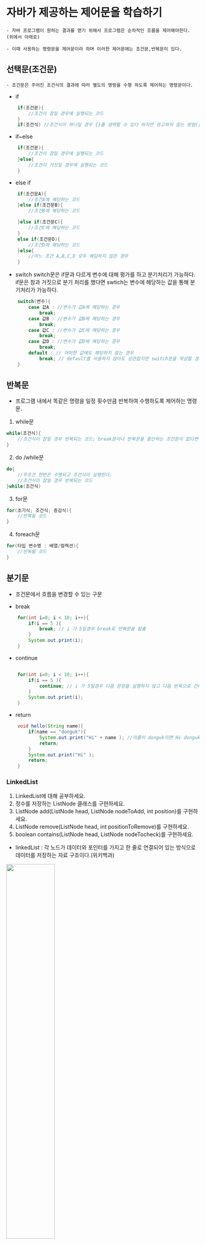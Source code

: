 # 자바가 제공하는 제어문을 학습하기

    - 자바 프로그램이 원하는 결과를 엳기 위해서 프로그램은 순차적인 흐름을 제어해야한다. (위에서 아래로)

    - 이때 사용하는 명령문을 제어문이라 하며 이러한 제어문에는 조건문,반복문이 있다.    

## 선택문(조건문)    

    - 조건문은 주어진 조건식의 결과에 따라 별도의 명령을 수행 하도록 제어하는 명령문이다.    


- if
```java
    if(조건문){
        //조건이 참일 경우에 실행되는 코드
    }
    if(조건식) //조건식이 하나일 경우 {}를 생략할 수 있다 하지만 권고하지 않는 방법(클린코드)

```

- if~else
```java
    if(조건문){
        //조건이 참일 경우에 실행되는 코드
    }else{
        //조건이 거짓일 경우에 실행되는 코드
    }

```

- else if
```java
    if(조건문A){
        //조건A에 해당하는 코드
    }else if(조건문B){
        //조건B에 해당하는 코드

    }else if(조건문C){
        //조건C에 해당하는 코드
    }
    else if(조건문D){
        //조건D에 해당하는 코드
    }else{
        //어느 조건 A,B,C,D 모두 해당하지 않은 경우
    }

```

- switch
 switch문은 if문과 다르게 변수에 대해 평가를 하고 분기처리가 가능하다. if문은 참과 거짓으로 분기 처리를 했다면 swtich는 변수에 해당하는 값을 통해 분기처리가 가능하다.
```java
    switch(변수){
        case 값A : //변수가 값A에 해당하는 경우
            break;
        case 값B : //변수가 값B에 해당하는 경우
            break;
        case 값C : //변수가 값C에 해당하는 경우
            break;
        case 값D : //변수가 값D에 해당하는 경우
            break;
        default : // 어떠한 값에도 해당하지 않는 경우
            break; // default를 사용하지 않아도 상관없지만 switch문을 작성할 경우 default를 사용하는 것을 권장함(클린코드)
    }
```
## 반복문

- 프로그램 내에서 똑같은 명령을 일정 횟수만큼 반복하여 수행하도록 제어하는 명령문.

1. while문
```java
while(조건식){
    //조건식이 참일 경우 반복되는 코드; break문이나 반복문을 중단하는 조건문이 없다면 무한반복
}

```
2. do /while문
```java
do{
    //무조건 한번은 수행되고 조건식이 실행된다.
    //조건식이 참일 경우 반복되는 코드
}while(조건식)

```
3. for문
```java
for(초기식; 조건식; 증감식){
    //반복될 코드
}

```

4. foreach문
```java
for(타입 변수명 : 배열/컬렉션){
    //반복될 코드
}

```

## 분기문

 - 조건문에서 흐름을 변경할 수 있는 구문    

- break
```java
    for(int i=0; i < 10; i++){
        if(i == 5 ){
            break; // i 가 5일경우 break로 반복문을 탈출
        }
        System.out.print(i);
    }

```

- continue
```java

    for(int i=0; i < 10; i++){
        if(i == 5 ){
            continue; // i 가 5일경우 다음 문장을 실행하지 않고 다음 반복으로 건너뛰는 제어문.
        }
        System.out.print(i);
    }

```
- return 
```java
    void hello(String name){
        if(name == "donguk"){
            System.out.print("Hi" + name ); //이름이 donguk이면 Hi donguk을 출력후 메소드 종료
            return;
        }
        System.out.print("Hi" );
        return;
    }
```

### LinkedList

1. LinkedList에 대해 공부하세요.
2. 정수를 저장하는 ListNode 클래스를 구현하세요.
3. ListNode add(ListNode head, ListNode nodeToAdd, int position)를 구현하세요.
4. ListNode remove(ListNode head, int positionToRemove)를 구현하세요.
5. boolean contains(ListNode head, ListNode nodeTocheck)를 구현하세요.

- linkedList : 각 노드가 데이터와 포인터를 가지고 한 줄로 연결되어 있는 방식으로 데이터를 저장하는 자료 구조이다.(위키백과)

<img src="https://user-images.githubusercontent.com/52989474/145030161-78077372-217a-42fb-885e-0577aaa1d279.png" width="50%" height="50%"/>


| 장점         | 단점                         |
| ------------- | ---------------------------- |
| 자료의 삽입과 삭제가 용이하다. | 포인터의 사용으로 인해 저장 공간의 낭비가 있다. |
| 필요에 따라 동적으로 할당해줄수 있다. | 데이터 검색시에는 순차적인 접근만 가능하다.   |

* 부연설명 
- 랜덤 접근이 허용되지 않는다. 첫번째 노드(head)로부터 순서대로 요소에 접근하기 때문이다.
- 리스트의 각각의 요소마다 추가적인 메모리 공간이 필요하다.


```java
public class ListNode {
		
	int value;
	
	ListNode next;
	
	public ListNode() {}
	
	public ListNode(int value) {
		
	 this.value = value;
	 
	 next = null;
	}
	
	public ListNode add(ListNode head, ListNode nodeToAdd, int position) {
		
		if(position == 0) { // 0번째 포지션에 넣으면 head가 nodeToAdd를 가리키게 한다
            head = nodeToAdd;
            return nodeToAdd;
        }

        ListNode curr = head;
        int count = 0;
        while(curr.next != null && count < position) {
            curr = curr.next;
            count++;
        }
        if(count == position - 1) curr.next = nodeToAdd;
        else {
            System.out.println("position이 너무 커요~");
        }
        return nodeToAdd;
	}
	
	public ListNode remove(ListNode head, int positionToRemove) {
		
		if(positionToRemove == 0) {
            head.value = 0;
            return head;
        }
        ListNode prev = null;
        ListNode curr = head;
        int count = 0;
        while(curr.next != null && count < positionToRemove) {
            prev = curr;
            curr = curr.next;
            count++;
        }
        if(count == positionToRemove) {
            if(curr.next == null) prev.next = null;
            else prev.next = curr.next;
        }
        return curr;

	}
	
	public boolean contains(ListNode head, ListNode nodeTocheck) {
	        ListNode curr = head;
	        while(curr.next != null) {
	            if(curr.equals(nodeTocheck)) return true;
	            curr = curr.next;
	        }
	        return  false;
	}
	
}

 public static void main(String[] args){
        ListNode head = new ListNode(0);
		ListNode n1 = new ListNode(1);
		ListNode n2 = new ListNode(2);
		ListNode n3 = new ListNode(3);
		ListNode n4 = new ListNode(4);
		ListNode n5 = new ListNode(5);

		System.out.println(head.value + " : " + head.next);
		System.out.println(n1.value + " : " + n1.next);
		System.out.println(n2.value + " : " + n2.next);
		System.out.println(n3.value + " : " + n3.next);
		System.out.println(n4.value + " : " + n4.next);
		System.out.println(n5.value + " : " + n5.next);
		
		head.add(head, head, 0);
		head.add(head, n1, 1);
        head.add(head, n2, 2);
        head.add(head, n3, 3);
        head.add(head, n4, 4);
        head.add(head, n5, 5);
        System.out.println(head);
		System.out.println(head.value + " : " + head.next);
		System.out.println("n1 : " + n1);
		System.out.println(n1.value + " : " + n1.next);
		System.out.println("n2 : " + n2);
		System.out.println(n2.value + " : " + n2.next);
		System.out.println("n3 : " + n3);
		System.out.println(n3.value + " : " + n3.next);
		System.out.println("n4 : " + n4);
		System.out.println(n4.value + " : " + n4.next);
		System.out.println("n5 : " + n5);
		System.out.println(n5.value + " : " + n5.next);

        head.remove(head, 1); // remove n1
        head.remove(head, 3); // remove n4

 }
```




## 참고 링크
[jongnan](https://github.com/jongnan/java-study-with-whiteship/blob/master/week4/week4.md)    
[TCPSCHOOL](http://tcpschool.com/java/java_control_loop)
(https://math-coding.tistory.com/160)
[자료구조](https://www.notion.so/4-_2-3-4-5-fa3d384e6f694736ba4919fad37a28ad)